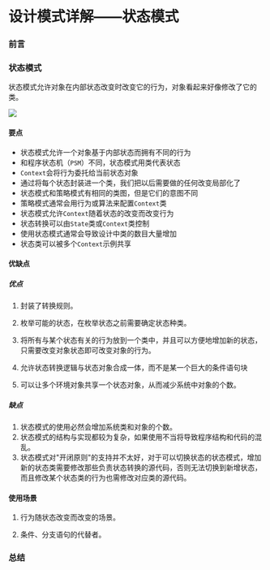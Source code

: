 # 设计模式详解——状态模式

### 前言



### 状态模式

状态模式允许对象在内部状态改变时改变它的行为，对象看起来好像修改了它的类。

![](https://gitee.com/sysker/picBed/raw/master/blog/20211020085742.png)

#### 要点

- 状态模式允许一个对象基于内部状态而拥有不同的行为
- 和程序状态机（`PSM`）不同，状态模式用类代表状态
- `Context`会将行为委托给当前状态对象
- 通过将每个状态封装进一个类，我们把以后需要做的任何改变局部化了
- 状态模式和策略模式有相同的类图，但是它们的意图不同
- 策略模式通常会用行为或算法来配置`Context`类
- 状态模式允许`Context`随着状态的改变而改变行为
- 状态转换可以由`State`类或`Context`类控制
- 使用状态模式通常会导致设计中类的数目大量增加
- 状态类可以被多个`Context`示例共享



#### 优缺点

##### 优点

1. 封装了转换规则。

2. 枚举可能的状态，在枚举状态之前需要确定状态种类。 
3. 将所有与某个状态有关的行为放到一个类中，并且可以方便地增加新的状态，只需要改变对象状态即可改变对象的行为。 
4. 允许状态转换逻辑与状态对象合成一体，而不是某一个巨大的条件语句块
5. 可以让多个环境对象共享一个状态对象，从而减少系统中对象的个数。

##### 缺点

1. 状态模式的使用必然会增加系统类和对象的个数。
2. 状态模式的结构与实现都较为复杂，如果使用不当将导致程序结构和代码的混乱。
3. 状态模式对"开闭原则"的支持并不太好，对于可以切换状态的状态模式，增加新的状态类需要修改那些负责状态转换的源代码，否则无法切换到新增状态，而且修改某个状态类的行为也需修改对应类的源代码。

#### 使用场景 

1. 行为随状态改变而改变的场景。 

2. 条件、分支语句的代替者。

### 总结



